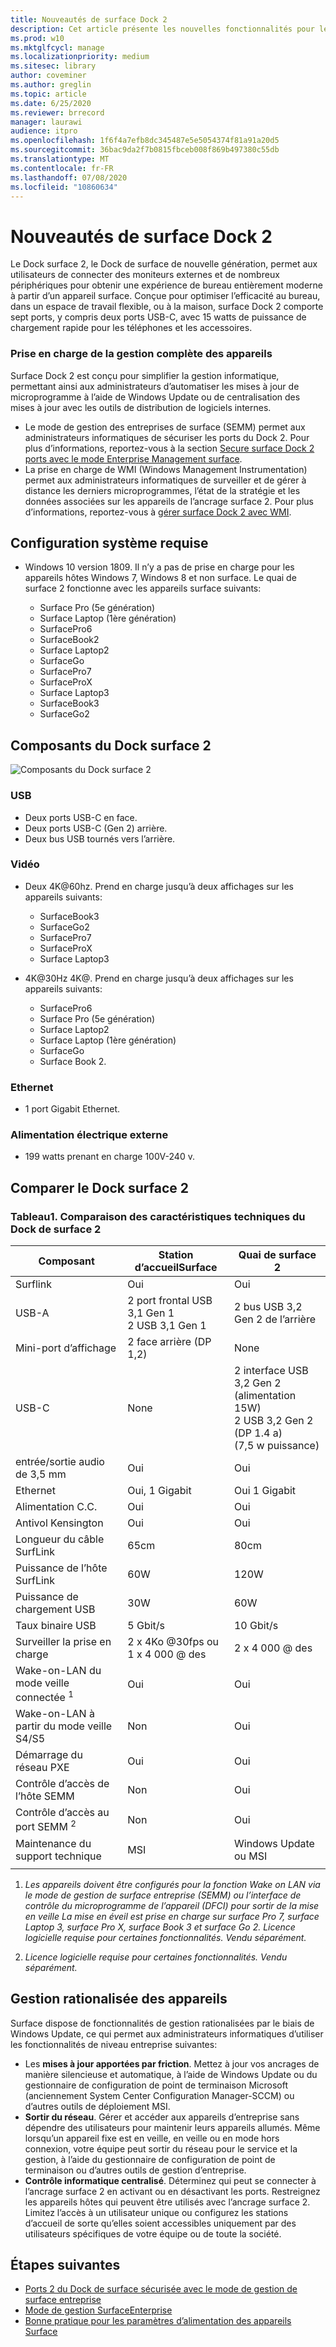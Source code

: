 ```yaml
---
title: Nouveautés de surface Dock 2
description: Cet article présente les nouvelles fonctionnalités pour le Dock surface nouvelle génération.
ms.prod: w10
ms.mktglfcycl: manage
ms.localizationpriority: medium
ms.sitesec: library
author: coveminer
ms.author: greglin
ms.topic: article
ms.date: 6/25/2020
ms.reviewer: brrecord
manager: laurawi
audience: itpro
ms.openlocfilehash: 1f6f4a7efb8dc345487e5e5054374f81a91a20d5
ms.sourcegitcommit: 36bac9da2f7b0815fbceb008f869b497380c55db
ms.translationtype: MT
ms.contentlocale: fr-FR
ms.lasthandoff: 07/08/2020
ms.locfileid: "10860634"
---
```

# Nouveautés de surface Dock 2

Le Dock surface 2, le Dock de surface de nouvelle génération, permet aux utilisateurs de connecter des moniteurs externes et de nombreux périphériques pour obtenir une expérience de bureau entièrement moderne à partir d’un appareil surface. Conçue pour optimiser l’efficacité au bureau, dans un espace de travail flexible, ou à la maison, surface Dock 2 comporte sept ports, y compris deux ports USB-C, avec 15 watts de puissance de chargement rapide pour les téléphones et les accessoires. 

### Prise en charge de la gestion complète des appareils

Surface Dock 2 est conçu pour simplifier la gestion informatique, permettant ainsi aux administrateurs d’automatiser les mises à jour de microprogramme à l’aide de Windows Update ou de centralisation des mises à jour avec les outils de distribution de logiciels internes.

- Le mode de gestion des entreprises de surface (SEMM) permet aux administrateurs informatiques de sécuriser les ports du Dock 2. Pour plus d’informations, reportez-vous à la section [Secure surface Dock 2 ports avec le mode Enterprise Management surface](https://techcommunity.microsoft.com/t5/surface-it-pro-blog/secure-surface-dock-2-ports-with-surface-enterprise-management/ba-p/1418999).
-  La prise en charge de WMI (Windows Management Instrumentation) permet aux administrateurs informatiques de surveiller et de gérer à distance les derniers microprogrammes, l’état de la stratégie et les données associées sur les appareils de l’ancrage surface 2. Pour plus d’informations, reportez-vous à [gérer surface Dock 2 avec WMI](surface-dock2-wmi.md).

## Configuration système requise

- Windows 10 version 1809. Il n’y a pas de prise en charge pour les appareils hôtes Windows 7, Windows 8 et non surface. Le quai de surface 2 fonctionne avec les appareils surface suivants:

  - Surface Pro (5e génération)
  - Surface Laptop (1ère génération)
  - SurfacePro6
  - SurfaceBook2
  - Surface Laptop2
  - SurfaceGo
  - SurfacePro7
  - SurfaceProX 
  - Surface Laptop3
  - SurfaceBook3
  - SurfaceGo2

## Composants du Dock surface 2

![Composants du Dock surface 2](./images/surface-dock2.png)
 
### USB

- Deux ports USB-C en face.
- Deux ports USB-C (Gen 2) arrière.
- Deux bus USB tournés vers l’arrière. 

### Vidéo
    
- Deux 4K@60hz. Prend en charge jusqu’à deux affichages sur les appareils suivants:

  - SurfaceBook3
  - SurfaceGo2
  - SurfacePro7
  - SurfaceProX
  - Surface Laptop3

- 4K@30Hz 4K@. Prend en charge jusqu’à deux affichages sur les appareils suivants:

  - SurfacePro6
  - Surface Pro (5e génération)
  - Surface Laptop2
  - Surface Laptop (1ère génération)
  - SurfaceGo
  - Surface Book 2.

### Ethernet

- 1 port Gigabit Ethernet. 

### Alimentation électrique externe

- 199 watts prenant en charge 100V-240 v.


## Comparer le Dock surface 2 

### Tableau1. Comparaison des caractéristiques techniques du Dock de surface 2

|Composant|Station d’accueilSurface|Quai de surface 2|
|---|---|---|
|Surflink|Oui|Oui|
|USB-A|2 port frontal USB 3,1 Gen 1<br>2 USB 3,1 Gen 1|2 bus USB 3,2 Gen 2 de l’arrière|
|Mini-port d’affichage|2 face arrière (DP 1,2)|None|
|USB-C|None|2 interface USB 3,2 Gen 2<br>(alimentation 15W)<br>2 USB 3,2 Gen 2 (DP 1.4 a)<br>(7,5 w puissance)|
|entrée/sortie audio de 3,5 mm|Oui|Oui|
|Ethernet|Oui, 1 Gigabit|Oui 1 Gigabit|
|Alimentation C.C.|Oui|Oui|
|Antivol Kensington|Oui|Oui|
|Longueur du câble SurfLink|65cm|80cm|
|Puissance de l’hôte SurfLink|60W|120W|
|Puissance de chargement USB|30W|60W|
|Taux binaire USB|5 Gbit/s|10 Gbit/s|
|Surveiller la prise en charge|2 x 4Ko @30fps ou<br>1 x 4 000 @ des|2 x 4 000 @ des|
|Wake-on-LAN du mode veille connectée <sup> 1</sup>|Oui|Oui|
|Wake-on-LAN à partir du mode veille S4/S5|Non|Oui|
|Démarrage du réseau PXE|Oui|Oui|
|Contrôle d’accès de l’hôte SEMM|Non|Oui
|Contrôle d’accès au port SEMM <sup> 2</sup>|Non|Oui|
|Maintenance du support technique|MSI|Windows Update ou MSI|
||||

1. *Les appareils doivent être configurés pour la fonction Wake on LAN via le mode de gestion de surface entreprise (SEMM) ou l’interface de contrôle du microprogramme de l’appareil (DFCI) pour sortir de la mise en veille La mise en éveil est prise en charge sur surface Pro 7, surface Laptop 3, surface Pro X, surface Book 3 et surface Go 2.  Licence logicielle requise pour certaines fonctionnalités. Vendu séparément.*

2. *Licence logicielle requise pour certaines fonctionnalités. Vendu séparément.*

## Gestion rationalisée des appareils

Surface dispose de fonctionnalités de gestion rationalisées par le biais de Windows Update, ce qui permet aux administrateurs informatiques d’utiliser les fonctionnalités de niveau entreprise suivantes:

- Les **mises à jour apportées par friction**. Mettez à jour vos ancrages de manière silencieuse et automatique, à l’aide de Windows Update ou du gestionnaire de configuration de point de terminaison Microsoft (anciennement System Center Configuration Manager-SCCM) ou d’autres outils de déploiement MSI. 
- **Sortir du réseau**. Gérer et accéder aux appareils d’entreprise sans dépendre des utilisateurs pour maintenir leurs appareils allumés. Même lorsqu’un appareil fixe est en veille, en veille ou en mode hors connexion, votre équipe peut sortir du réseau pour le service et la gestion, à l’aide du gestionnaire de configuration de point de terminaison ou d’autres outils de gestion d’entreprise.
- **Contrôle informatique centralisé**. Déterminez qui peut se connecter à l’ancrage surface 2 en activant ou en désactivant les ports. Restreignez les appareils hôtes qui peuvent être utilisés avec l’ancrage surface 2. Limitez l’accès à un utilisateur unique ou configurez les stations d’accueil de sorte qu’elles soient accessibles uniquement par des utilisateurs spécifiques de votre équipe ou de toute la société.

## Étapes suivantes

- [Ports 2 du Dock de surface sécurisée avec le mode de gestion de surface entreprise](https://techcommunity.microsoft.com/t5/surface-it-pro-blog/secure-surface-dock-2-ports-with-surface-enterprise-management/ba-p/1418999)
- [Mode de gestion SurfaceEnterprise](surface-enterprise-management-mode.md)
- [Bonne pratique pour les paramètres d’alimentation des appareils Surface](maintain-optimal-power-settings-on-Surface-devices.md)
